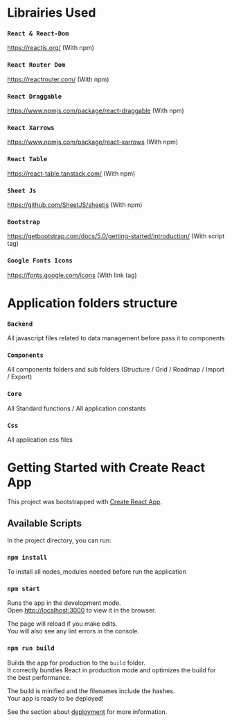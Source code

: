 # Librairies Used 

### `React & React-Dom`
https://reactjs.org/  (With npm)

### `React Router Dom`
https://reactrouter.com/  (With npm)

### `React Draggable`
https://www.npmjs.com/package/react-draggable  (With npm)

### `React Xarrows`
https://www.npmjs.com/package/react-xarrows  (With npm)

### `React Table`
https://react-table.tanstack.com/  (With npm)

### `Sheet Js`
https://github.com/SheetJS/sheetjs  (With npm)

### `Bootstrap`
https://getbootstrap.com/docs/5.0/getting-started/introduction/  (With script tag)

### `Google Fonts Icons`
https://fonts.google.com/icons (With link tag)

# Application folders structure

### `Backend`
All javascript files related to data management before pass it to components

### `Components`
All components folders and sub folders (Structure / Grid / Roadmap / Import / Export)

### `Core`
All Standard functions / All application constants 

### `Css`
All application css files 


# Getting Started with Create React App

This project was bootstrapped with [Create React App](https://github.com/facebook/create-react-app).

## Available Scripts

In the project directory, you can run:

### `npm install`

To install all nodes_modules needed before run the application

### `npm start`

Runs the app in the development mode.\
Open [http://localhost:3000](http://localhost:3000) to view it in the browser.

The page will reload if you make edits.\
You will also see any lint errors in the console.

### `npm run build`

Builds the app for production to the `build` folder.\
It correctly bundles React in production mode and optimizes the build for the best performance.

The build is minified and the filenames include the hashes.\
Your app is ready to be deployed!

See the section about [deployment](https://facebook.github.io/create-react-app/docs/deployment) for more information.


